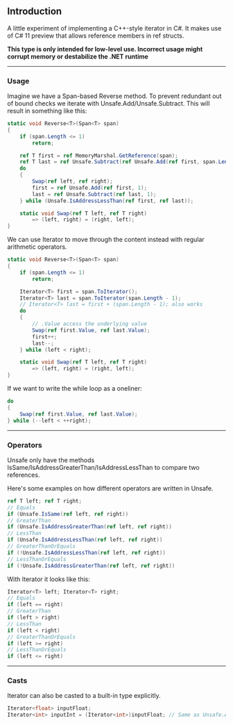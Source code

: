 ## Introduction
A little experiment of implementing a C++-style iterator in C#.
It makes use of C# 11 preview that allows reference members in ref structs.

**This type is only intended for low-level use. Incorrect usage might corrupt memory or destabilize the .NET runtime**

------

### Usage
Imagine we have a Span-based Reverse method.
To prevent redundant out of bound checks we iterate with Unsafe.Add/Unsafe.Subtract. This will result in something like this:
```csharp
static void Reverse<T>(Span<T> span)
{
    if (span.Length <= 1)
        return;

    ref T first = ref MemoryMarshal.GetReference(span);
    ref T last = ref Unsafe.Subtract(ref Unsafe.Add(ref first, span.Length), 1);
    do
    {
        Swap(ref left, ref right);
        first = ref Unsafe.Add(ref first, 1);
        last = ref Unsafe.Subtract(ref last, 1);
    } while (Unsafe.IsAddressLessThan(ref first, ref last));

    static void Swap(ref T left, ref T right)
        => (left, right) = (right, left);
}
```

We can use Iterator<T> to move through the content instead with regular arithmetic operators.
```csharp
static void Reverse<T>(Span<T> span)
{
    if (span.Length <= 1)
        return;

    Iterator<T> first = span.ToIterator();
    Iterator<T> last = span.ToIterator(span.Length - 1);
    // Iterator<T> last = first + (span.Length - 1); also works
    do
    {
        // .Value access the underlying value
        Swap(ref first.Value, ref last.Value);
        first++;
        last--;
    } while (left < right);

    static void Swap(ref T left, ref T right)
        => (left, right) = (right, left);
}
```

If we want to write the while loop as a oneliner:
```csharp
do
{
    Swap(ref first.Value, ref last.Value);
} while (--left < ++right);
```

----

### Operators
Unsafe only have the methods IsSame/IsAddressGreaterThan/IsAddressLessThan to compare two references.

Here's some examples on how different operators are written in Unsafe.
```csharp
ref T left; ref T right;
// Equals
if (Unsafe.IsSame(ref left, ref right))
// GreaterThan
if (Unsafe.IsAddressGreaterThan(ref left, ref right))
// LessThan
if (Unsafe.IsAddressLessThan(ref left, ref right))
// GreaterThanOrEquals
if (!Unsafe.IsAddressLessThan(ref left, ref right))
// LessThanOrEquals
if (!Unsafe.IsAddressGreaterThan(ref left, ref right))
```

With Iterator<T> it looks like this:
```csharp
Iterator<T> left; Iterator<T> right;
// Equals
if (left == right)
// GreaterThan
if (left > right)
// LessThan
if (left < right)
// GreaterThanOrEquals
if (left >= right)
// LessThanOrEquals
if (left <= right)
```

----

### Casts
Iterator<T> can also be casted to a built-in type explicitly.
```csharp
Iterator<float> inputFloat;
Iterator<int> inputInt = (Iterator<int>)inputFloat; // Same as Unsafe.As<float, int>
```
